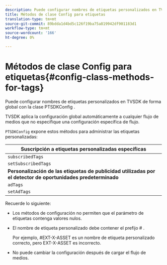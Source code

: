 ```yaml
---
description: Puede configurar nombres de etiquetas personalizados en TVSDK de forma global con la clase PTSDKConfig .
title: Métodos de clase Config para etiquetas
translation-type: tm+mt
source-git-commit: 89bdda1d4bd5c126f19ba75a819942df901183d1
workflow-type: tm+mt
source-wordcount: '166'
ht-degree: 0%

---
```



# Métodos de clase Config para etiquetas{#config-class-methods-for-tags}

Puede configurar nombres de etiquetas personalizados en TVSDK de forma global con la clase PTSDKConfig .

TVSDK aplica la configuración global automáticamente a cualquier flujo de medios que no especifique una configuración específica de flujo.

`PTSDKConfig` expone estos métodos para administrar las etiquetas personalizadas:

| **Suscripción a etiquetas personalizadas específicas** |
|---|
| `subscribedTags` | Recupera la lista actual de etiquetas suscritas. |
| `setSubscribedTags` | Establece la lista de etiquetas suscritas que se expondrán a la aplicación. |
| **Personalización de las etiquetas de publicidad utilizadas por el detector de oportunidades predeterminado** |
| `adTags` | Recupera la lista actual de etiquetas de publicidad. |
| `setAdTags` | Establece la lista de etiquetas de publicidad que utilizará el generador de oportunidades predeterminado. |

Recuerde lo siguiente:

* Los métodos de configuración no permiten que el parámetro de etiquetas contenga valores nulos.
* El nombre de etiqueta personalizado debe contener el prefijo # .

   Por ejemplo, #EXT-X-ASSET es un nombre de etiqueta personalizado correcto, pero EXT-X-ASSET es incorrecto.
* No puede cambiar la configuración después de cargar el flujo de medios.

